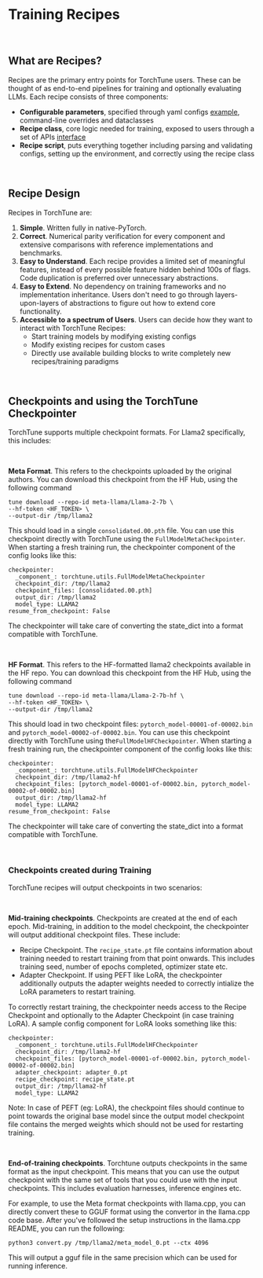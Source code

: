 # Training Recipes

&nbsp;

## What are Recipes?

Recipes are the primary entry points for TorchTune users. These can be thought of as end-to-end pipelines for training and optionally evaluating LLMs. Each recipe consists of three components:

- **Configurable parameters**, specified through yaml configs [example](https://github.com/pytorch/torchtune/blob/main/recipes/configs/alpaca_llama2_full_finetune_distributed.yaml), command-line overrides and dataclasses
- **Recipe class**, core logic needed for training, exposed to users through a set of APIs [interface](https://github.com/pytorch/torchtune/blob/main/recipes/interfaces.py)
- **Recipe script**, puts everything together including parsing and validating configs, setting up the environment, and correctly using the recipe class

&nbsp;

## Recipe Design

Recipes in TorchTune are:

1. **Simple**. Written fully in native-PyTorch.
2. **Correct**. Numerical parity verification for every component and extensive comparisons with reference implementations and benchmarks.
3. **Easy to Understand**. Each recipe provides a limited set of meaningful features, instead of every possible feature hidden behind 100s of flags. Code duplication is preferred over unnecessary abstractions.
4. **Easy to Extend**. No dependency on training frameworks and no implementation inheritance. Users don't need to go through layers-upon-layers of abstractions to figure out how to extend core functionality.
5. **Accessible to a spectrum of Users**. Users can decide how they want to interact with TorchTune Recipes:
    - Start training models by modifying existing configs
    - Modify existing recipes for custom cases
    - Directly use available building blocks to write completely new recipes/training paradigms

&nbsp;

## Checkpoints and using the TorchTune Checkpointer

TorchTune supports multiple checkpoint formats. For Llama2 specifically, this includes:

&nbsp;

**Meta Format**. This refers to the checkpoints uploaded by the original authors. You can download this checkpoint from the
HF Hub, using the following command
```
tune download --repo-id meta-llama/Llama-2-7b \
--hf-token <HF_TOKEN> \
--output-dir /tmp/llama2
```
This should load in a single `consolidated.00.pth` file. You can use this checkpoint directly with TorchTune using the
`FullModelMetaCheckpointer`. When starting a fresh training run, the checkpointer component of the config looks like this:
```
checkpointer:
  _component_: torchtune.utils.FullModelMetaCheckpointer
  checkpoint_dir: /tmp/llama2
  checkpoint_files: [consolidated.00.pth]
  output_dir: /tmp/llama2
  model_type: LLAMA2
resume_from_checkpoint: False
```
The checkpointer will take care of converting the state_dict into a format compatible with TorchTune.

&nbsp;

**HF Format**. This refers to the HF-formatted llama2 checkpoints available in the HF repo. You can download this checkpoint from the HF Hub, using the following command
```
tune download --repo-id meta-llama/Llama-2-7b-hf \
--hf-token <HF_TOKEN> \
--output-dir /tmp/llama2
```
This should load in two checkpoint files: `pytorch_model-00001-of-00002.bin` and  `pytorch_model-00002-of-00002.bin`. You can use this checkpoint directly with TorchTune using the`FullModelHFCheckpointer`. When starting a fresh training run, the checkpointer component of the config looks like this:
```
checkpointer:
  _component_: torchtune.utils.FullModelHFCheckpointer
  checkpoint_dir: /tmp/llama2-hf
  checkpoint_files: [pytorch_model-00001-of-00002.bin, pytorch_model-00002-of-00002.bin]
  output_dir: /tmp/llama2-hf
  model_type: LLAMA2
resume_from_checkpoint: False
```
The checkpointer will take care of converting the state_dict into a format compatible with TorchTune.

&nbsp;

### Checkpoints created during Training

TorchTune recipes will output checkpoints in two scenarios:

&nbsp;

**Mid-training checkpoints**. Checkpoints are created at the end of each epoch. Mid-training, in addition to the model checkpoint, the checkpointer will output additional checkpoint files. These include:
- Recipe Checkpoint. The `recipe_state.pt` file contains information about training needed to restart training from that point onwards. This includes training seed, number of epochs completed, optimizer state etc.
- Adapter Checkpoint. If using PEFT like LoRA, the checkpointer additionally outputs the adapter weights needed to correctly intialize the LoRA parameters to restart training.

To correctly restart training, the checkpointer needs access to the Recipe Checkpoint and optionally to the Adapter Checkpoint (in case training LoRA). A sample config component for LoRA looks something like this:

```
checkpointer:
  _component_: torchtune.utils.FullModelHFCheckpointer
  checkpoint_dir: /tmp/llama2-hf
  checkpoint_files: [pytorch_model-00001-of-00002.bin, pytorch_model-00002-of-00002.bin]
  adapter_checkpoint: adapter_0.pt
  recipe_checkpoint: recipe_state.pt
  output_dir: /tmp/llama2-hf
  model_type: LLAMA2
```

Note: In case of PEFT (eg: LoRA), the checkpoint files should continue to point towards the original base model since the output model checkpoint file contains the merged weights which should not be used for restarting training.

&nbsp;

**End-of-training checkpoints**. Torchtune outputs checkpoints in the same format as the input checkpoint. This means that you can use the output checkpoint with the same set of tools that you could use with the input checkpoints. This includes evaluation harnesses, inference engines etc.

For example, to use the Meta format checkpoints with llama.cpp, you can directly convert these to GGUF format using the convertor in the llama.cpp code base. After you've followed the setup instructions in the llama.cpp README, you can run the following:

```
python3 convert.py /tmp/llama2/meta_model_0.pt --ctx 4096
```

This will output a gguf file in the same precision which can be used for running inference.
